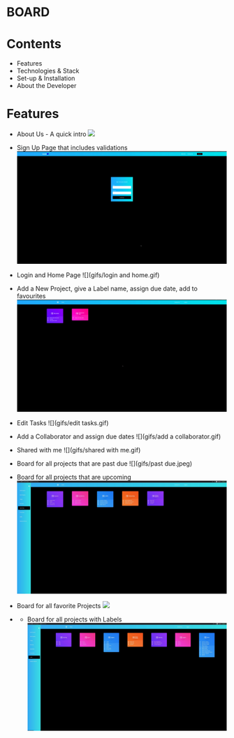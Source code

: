 # BOARD 

# Contents
* Features
* Technologies & Stack
* Set-up & Installation
* About the Developer

# Features

* About Us - A quick intro
![](gifs/aboutus.gif)



* Sign Up Page that includes validations
![](gifs/signup.gif)



* Login and Home Page
![](gifs/login and home.gif)



* Add a New Project, give a Label name, assign due date, add to favourites
![](gifs/addproject.gif)



* Edit Tasks
![](gifs/edit tasks.gif)



* Add a Collaborator and assign due dates
![](gifs/add a collaborator.gif)



* Shared with me
![](gifs/shared with me.gif)



* Board for all projects that are past due
![](gifs/past due.jpeg)



* Board for all projects that are upcoming
![](gifs/upcoming.jpeg)



* Board for all favorite Projects
![](gifs/Favourite.jpeg)


* * Board for all projects with Labels
![](gifs/Label.jpeg)

